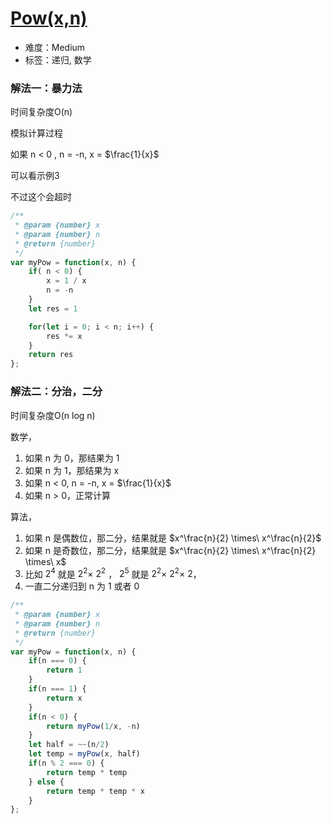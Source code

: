 # [Pow(x,n)](https://leetcode-cn.com/problems/powx-n/)

- 难度：Medium
- 标签：递归, 数学
### 解法一：暴力法
时间复杂度O(n)

模拟计算过程

如果 n < 0 , n = -n, x = $\frac{1}{x}$

可以看示例3

不过这个会超时
```js
/**
 * @param {number} x
 * @param {number} n
 * @return {number}
 */
var myPow = function(x, n) {
    if( n < 0) {
        x = 1 / x
        n = -n
    }
    let res = 1

    for(let i = 0; i < n; i++) {
        res *= x
    }
    return res
};
```
### 解法二：分治，二分
时间复杂度O(n log n)

数学，
1. 如果 n 为 0，那结果为 1
2. 如果 n 为 1，那结果为 x
3. 如果 n < 0, n = -n, x = $\frac{1}{x}$
4. 如果 n > 0，正常计算

算法，
1. 如果 n 是偶数位，那二分，结果就是 $x^\frac{n}{2} \times\ x^\frac{n}{2}$
2. 如果 n 是奇数位，那二分，结果就是 $x^\frac{n}{2} \times\ x^\frac{n}{2} \times\ x$
3. 比如 $2^4$ 就是 $2^2 \times\ 2^2$ ， $2^5$ 就是 $2^2 \times\ 2^2 \times\ 2$，
4. 一直二分递归到 n 为 1 或者 0


```js
/**
 * @param {number} x
 * @param {number} n
 * @return {number}
 */
var myPow = function(x, n) {
    if(n === 0) {
        return 1
    }
    if(n === 1) {
        return x
    }
    if(n < 0) {
        return myPow(1/x, -n)
    }
    let half = ~~(n/2)
    let temp = myPow(x, half)
    if(n % 2 === 0) {
        return temp * temp
    } else {
        return temp * temp * x
    }
};
```